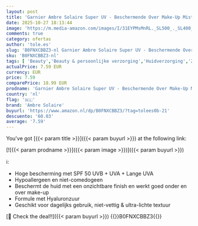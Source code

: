 ```yaml
---
layout: post
title: 'Garnier Ambre Solaire Super UV - Beschermende Over Make-Up Mist SPF50+ - 75 ML'
date: 2025-10-27 18:13:44
image: 'https://m.media-amazon.com/images/I/31EYPMsMnRL._SL500_._SL400_.jpg'
comments: true
category: ofertas
author: 'tole.es'
slug: 'B0FNXCBBZ3-nl Garnier Ambre Solaire Super UV - Beschermende Over Make-Up...'
sku: 'B0FNXCBBZ3-nl'
tags: [ 'Beauty','Beauty & persoonlijke verzorging','Huidverzorging','Zonnebrandmiddelen','Zonnebrandmiddelen voor het lichaam','Zonverzorging & bruining','ambre solaire','🇳🇱', ]
actualPrice: 7.59 EUR
currency: EUR
price: 7.59
comparePrice: 18.99 EUR
prodname: 'Garnier Ambre Solaire Super UV - Beschermende Over Make-Up Mist SPF50+ - 75 ML'
country: 'nl'
flag: '🇳🇱'
brand: 'Ambre Solaire'
buyurl: 'https://www.amazon.nl/dp/B0FNXCBBZ3/?tag=tolees0b-21'
descuento: '60.03'
average: '7.59'
---
```


You've got [{{< param title >}}]({{< param buyurl >}}) at the following link:

[![{{< param prodname >}}]({{< param image >}})]({{< param buyurl >}})

ℹ️:

- Hoge bescherming met SPF 50 UVB + UVA + Lange UVA
- Hypoallergeen en niet-comedogeen
- Beschermt de huid met een onzichtbare finish en werkt goed onder en over make-up
- Formule met Hyaluronzuur
- Geschikt voor dagelijks gebruik, niet-vettig & ultra-lichte textuur

[🛒 Check the deal!!]({{< param buyurl >}})
{{<world>}}B0FNXCBBZ3{{</world>}}

